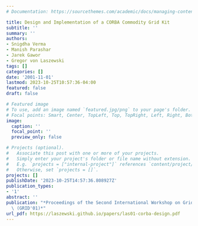 ```yaml
---
# Documentation: https://sourcethemes.com/academic/docs/managing-content/

title: Design and Implementation of a CORBA Commodity Grid Kit
subtitle: ''
summary: ''
authors:
- Snigdha Verma
- Manish Parashar
- Jarek Gawor
- Gregor von Laszewski
tags: []
categories: []
date: '2001-11-01'
lastmod: 2023-10-25T10:57:36-04:00
featured: false
draft: false

# Featured image
# To use, add an image named `featured.jpg/png` to your page's folder.
# Focal points: Smart, Center, TopLeft, Top, TopRight, Left, Right, BottomLeft, Bottom, BottomRight.
image:
  caption: ''
  focal_point: ''
  preview_only: false

# Projects (optional).
#   Associate this post with one or more of your projects.
#   Simply enter your project's folder or file name without extension.
#   E.g. `projects = ["internal-project"]` references `content/project/deep-learning/index.md`.
#   Otherwise, set `projects = []`.
projects: []
publishDate: '2023-10-25T14:57:36.808927Z'
publication_types:
- '1'
abstract: ''
publication: "*Proceedings of the Second International Workshop on Grid Computing\
  \ (GRID'01)*"
url_pdf: https://laszewski.github.io/papers/las01-corba-design.pdf
---
```

